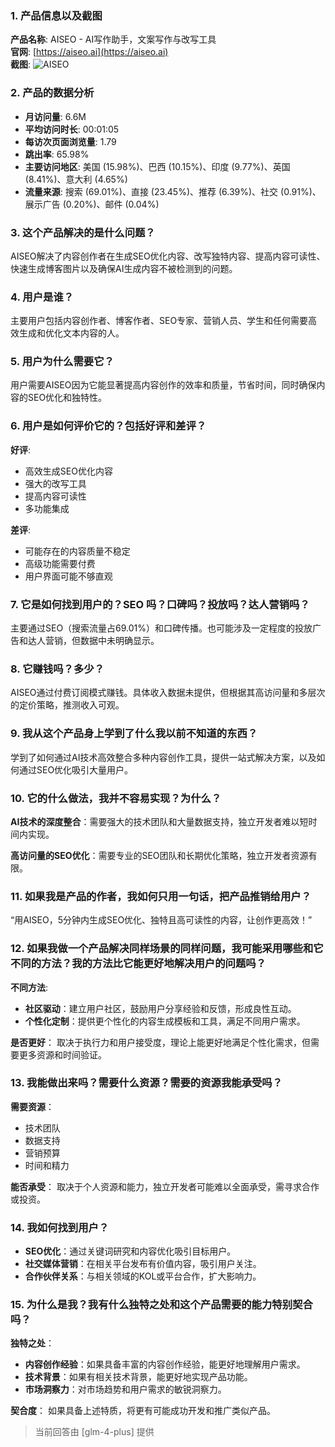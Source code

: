 ### 1. 产品信息以及截图

**产品名称**: AISEO - AI写作助手，文案写作与改写工具  
**官网**: [https://aiseo.ai](https://aiseo.ai)  
**截图**: ![AISEO](https://cdn-images.toolify.ai/image/a24d6ed61e07f2db10f95ad628e6772f.jpeg)

### 2. 产品的数据分析

- **月访问量**: 6.6M
- **平均访问时长**: 00:01:05
- **每访次页面浏览量**: 1.79
- **跳出率**: 65.98%
- **主要访问地区**: 美国 (15.98%)、巴西 (10.15%)、印度 (9.77%)、英国 (8.41%)、意大利 (4.65%)
- **流量来源**: 搜索 (69.01%)、直接 (23.45%)、推荐 (6.39%)、社交 (0.91%)、展示广告 (0.20%)、邮件 (0.04%)

### 3. 这个产品解决的是什么问题？

AISEO解决了内容创作者在生成SEO优化内容、改写独特内容、提高内容可读性、快速生成博客图片以及确保AI生成内容不被检测到的问题。

### 4. 用户是谁？

主要用户包括内容创作者、博客作者、SEO专家、营销人员、学生和任何需要高效生成和优化文本内容的人。

### 5. 用户为什么需要它？

用户需要AISEO因为它能显著提高内容创作的效率和质量，节省时间，同时确保内容的SEO优化和独特性。

### 6. 用户是如何评价它的？包括好评和差评？

**好评**:
- 高效生成SEO优化内容
- 强大的改写工具
- 提高内容可读性
- 多功能集成

**差评**:
- 可能存在的内容质量不稳定
- 高级功能需要付费
- 用户界面可能不够直观

### 7. 它是如何找到用户的？SEO 吗？口碑吗？投放吗？达人营销吗？

主要通过SEO（搜索流量占69.01%）和口碑传播。也可能涉及一定程度的投放广告和达人营销，但数据中未明确显示。

### 8. 它赚钱吗？多少？

AISEO通过付费订阅模式赚钱。具体收入数据未提供，但根据其高访问量和多层次的定价策略，推测收入可观。

### 9. 我从这个产品身上学到了什么我以前不知道的东西？

学到了如何通过AI技术高效整合多种内容创作工具，提供一站式解决方案，以及如何通过SEO优化吸引大量用户。

### 10. 它的什么做法，我并不容易实现？为什么？

**AI技术的深度整合**：需要强大的技术团队和大量数据支持，独立开发者难以短时间内实现。

**高访问量的SEO优化**：需要专业的SEO团队和长期优化策略，独立开发者资源有限。

### 11. 如果我是产品的作者，我如何只用一句话，把产品推销给用户？

“用AISEO，5分钟内生成SEO优化、独特且高可读性的内容，让创作更高效！”

### 12. 如果我做一个产品解决同样场景的同样问题，我可能采用哪些和它不同的方法？我的方法比它能更好地解决用户的问题吗？

**不同方法**:
- **社区驱动**：建立用户社区，鼓励用户分享经验和反馈，形成良性互动。
- **个性化定制**：提供更个性化的内容生成模板和工具，满足不同用户需求。

**是否更好**：
取决于执行力和用户接受度，理论上能更好地满足个性化需求，但需要更多资源和时间验证。

### 13. 我能做出来吗？需要什么资源？需要的资源我能承受吗？

**需要资源**：
- 技术团队
- 数据支持
- 营销预算
- 时间和精力

**能否承受**：
取决于个人资源和能力，独立开发者可能难以全面承受，需寻求合作或投资。

### 14. 我如何找到用户？

- **SEO优化**：通过关键词研究和内容优化吸引目标用户。
- **社交媒体营销**：在相关平台发布有价值内容，吸引用户关注。
- **合作伙伴关系**：与相关领域的KOL或平台合作，扩大影响力。

### 15. 为什么是我？我有什么独特之处和这个产品需要的能力特别契合吗？

**独特之处**：
- **内容创作经验**：如果具备丰富的内容创作经验，能更好地理解用户需求。
- **技术背景**：如果有相关技术背景，能更好地实现产品功能。
- **市场洞察力**：对市场趋势和用户需求的敏锐洞察力。

**契合度**：
如果具备上述特质，将更有可能成功开发和推广类似产品。

> 当前回答由 [glm-4-plus] 提供